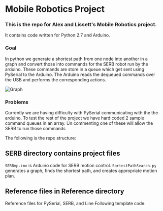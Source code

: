 # Mobile Robotics Project

### This is the repo for Alex and Lissett's Mobile Robotics project.
It contains code written for Python 2.7 and Arduino. 

### Goal
In python we generate a shortest path from one node into another in a graph and convert those into commands for the SERB robot run by the arduino. These commands are store in a queue which get sent using PySerial to the Arduino.
The Arduino reads the dequeued commands over the USB and performs the corresponding actions.

![Graph](ACampy/SERBmp/blob/master/Reference/pastedImage0.png)

### Problems
Currently we are having difficulty with PySerial communicating with the the arduino. 
To test the rest of the project we have hard coded 2 sample command queues in an array. Un commenting one of these will allow the SERB to run those commands 

The following is the repo structure:
## SERB directory contains project files
  `SERBmp.ino` is Arduino code for SERB motion control. 
  `SortestPathSearch.py` generates a graph, finds the shortest path, and creates appropriate motion plan.

## Reference files in Reference directory
  Reference files for PySerial, SERB, and Line Following template code.
